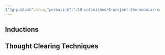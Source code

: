 ```yaml
---
{"dg-publish":true,"permalink":"/10-unfinished/0-project-the-modular-script-library-still-under-construction/modular-script-library-componants/","updated":"2025-07-20T12:44:17.790+08:00"}
---
```



## Inductions

## Thought Clearing Techniques